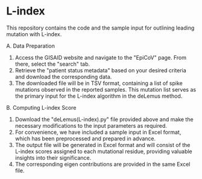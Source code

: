 # L-index
This repository contains the code and the sample input for outlining leading mutation with L-index.

A. Data Preparation

1. Access the GISAID website and navigate to the "EpiCoV" page. From there, select the "search" tab.
2. Retrieve the "patient status metadata" based on your desired criteria and download the corresponding data.
3. The downloaded file will be in TSV format, containing a list of spike mutations observed in the reported samples. This mutation list serves as the primary input for the L-index algorithm in the deLemus method.

B. Computing L-index Score

1. Download the "deLemus(L-index).py" file provided above and make the necessary modifications to the input parameters as required.
2. For convenience, we have included a sample input in Excel format, which has been preprocessed and prepared in advance.
3. The output file will be generated in Excel format and will consist of the L-index scores assigned to each mutational residue, providing valuable insights into their significance.
4. The corresponding eigen contributions are provided in the same Excel file.
